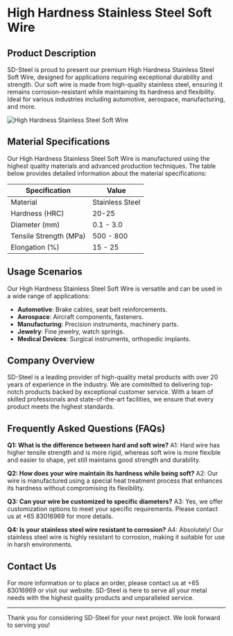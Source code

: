 # High Hardness Stainless Steel Soft Wire

## Product Description

SD-Steel is proud to present our premium High Hardness Stainless Steel Soft Wire, designed for applications requiring exceptional durability and strength. Our soft wire is made from high-quality stainless steel, ensuring it remains corrosion-resistant while maintaining its hardness and flexibility. Ideal for various industries including automotive, aerospace, manufacturing, and more.

![High Hardness Stainless Steel Soft Wire](https://github.com/user-attachments/assets/2567258e-e124-4816-932d-1809bd27ef0b)

## Material Specifications

Our High Hardness Stainless Steel Soft Wire is manufactured using the highest quality materials and advanced production techniques. The table below provides detailed information about the material specifications:

| Specification | Value |
|---------------|-------|
| Material      | Stainless Steel |
| Hardness (HRC) | 20-25 |
| Diameter (mm) | 0.1 - 3.0 |
| Tensile Strength (MPa) | 500 - 800 |
| Elongation (%) | 15 - 25 |

## Usage Scenarios

Our High Hardness Stainless Steel Soft Wire is versatile and can be used in a wide range of applications:

- **Automotive**: Brake cables, seat belt reinforcements.
- **Aerospace**: Aircraft components, fasteners.
- **Manufacturing**: Precision instruments, machinery parts.
- **Jewelry**: Fine jewelry, watch springs.
- **Medical Devices**: Surgical instruments, orthopedic implants.

## Company Overview

SD-Steel is a leading provider of high-quality metal products with over 20 years of experience in the industry. We are committed to delivering top-notch products backed by exceptional customer service. With a team of skilled professionals and state-of-the-art facilities, we ensure that every product meets the highest standards.

## Frequently Asked Questions (FAQs)

**Q1: What is the difference between hard and soft wire?**
A1: Hard wire has higher tensile strength and is more rigid, whereas soft wire is more flexible and easier to shape, yet still maintains good strength and durability.

**Q2: How does your wire maintain its hardness while being soft?**
A2: Our wire is manufactured using a special heat treatment process that enhances its hardness without compromising its flexibility.

**Q3: Can your wire be customized to specific diameters?**
A3: Yes, we offer customization options to meet your specific requirements. Please contact us at +65 83016969 for more details.

**Q4: Is your stainless steel wire resistant to corrosion?**
A4: Absolutely! Our stainless steel wire is highly resistant to corrosion, making it suitable for use in harsh environments.

## Contact Us

For more information or to place an order, please contact us at +65 83016969 or visit our website. SD-Steel is here to serve all your metal needs with the highest quality products and unparalleled service.

---

Thank you for considering SD-Steel for your next project. We look forward to serving you!